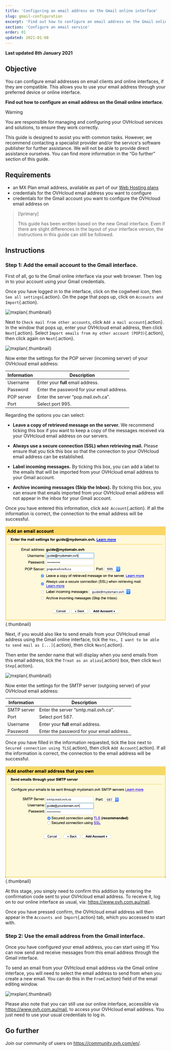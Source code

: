```yaml
---
title: 'Configuring an email address on the Gmail online interface'
slug: gmail-configuration
excerpt: 'Find out how to configure an email address on the Gmail online interface'
section: 'Configure an email service'
order: 01
updated: 2021-01-08
---
```


**Last updated 8th January 2021**

## Objective

You can configure email addresses on email clients and online interfaces, if they are compatible. This allows you to use your email address through your preferred device or online interface.

**Find out how to configure an email address on the Gmail online interface.**

> [!warning]
>
> You are responsible for managing and configuring your OVHcloud services and solutions, to ensure they work correctly. 
> 
> This guide is designed to assist you with common tasks. However, we recommend contacting a specialist provider and/or the service's software publisher for further assistance. We will not be able to provide direct assistance ourselves. You can find more information in the “Go further” section of this guide.
> 

## Requirements

- an MX Plan email address, available as part of our [Web Hosting plans](https://www.ovhcloud.com/en-au/web-hosting/)
- credentials for the OVHcloud email address you want to configure
- credentials for the Gmail account you want to configure the OVHcloud email address on


> [!primary]
>
> This guide has been written based on the new Gmail interface. Even if there are slight differences in the layout of your interface version, the instructions in this guide can still be followed.
>

## Instructions

### Step 1: Add the email account to the Gmail interface.

First of all, go to the Gmail online interface via your web browser. Then log in to your account using your Gmail credentials.

Once you have logged in to the interface, click on the cogwheel icon, then `See all settings`{.action}. On the page that pops up, click on `Accounts and Import`{.action}.

![mxplan](images/configuration-gmail-web-step1.png){.thumbnail}

Next to `Check mail from other accounts`, click `Add a mail account`{.action}. In the window that pops up, enter your OVHcloud email address, then click `Next`{.action}. Select `Import emails from my other account (POP3)`{.action}, then click again on `Next`{.action}.

![mxplan](images/configuration-gmail-web-step2.png){.thumbnail}

Now enter the settings for the POP server (incoming server) of your OVHcloud email address:

|Information|Description| 
|---|---| 
|Username|Enter your **full** email address.|  
|Password|Enter the password for your email address.|
|POP server|Enter the server “pop.mail.ovh.ca”.|
|Port|Select port 995.|

Regarding the options you can select:

- **Leave a copy of retrieved message on the server.** We recommend ticking this box if you want to keep a copy of the messages received via your OVHcloud email address on our servers.

- **Always use a secure connection (SSL) when retrieving mail.** Please ensure that you tick this box so that the connection to your OVHcloud email address can be established.

- **Label incoming messages.** By ticking this box, you can add a label to the emails that will be imported from your OVHcloud email address to your Gmail account.

- **Archive incoming messages (Skip the Inbox).** By ticking this box, you can ensure that emails imported from your OVHcloud email address will not appear in the inbox for your Gmail account.

Once you have entered this information, click `Add Account`{.action}. If all the information is correct, the connection to the email address will be successful. 

![mxplan](images/configuration-gmail-web-step3-ca.png){.thumbnail}

Next, if you would also like to send emails from your OVHcloud email address using the Gmail online interface, tick the `Yes, I want to be able to send mail as [...]`{.action}, then click `Next`{.action}. 

Then enter the sender name that will display when you send emails from this email address, tick the `Treat as an alias`{.action} box, then click `Next Step`{.action}.

![mxplan](images/configuration-gmail-web-step4.png){.thumbnail}

Now enter the settings for the SMTP server (outgoing server) of your OVHcloud email address:

|Information|Description| 
|---|---| 
|SMTP server|Enter the server “smtp.mail.ovh.ca”.|
|Port|Select port 587.|
|Username|Enter your **full** email address.|  
|Password|Enter the password for your email address.|

Once you have filled in the information requested, tick the box next to `Secured connection using TLS`{.action}, then click `Add Account`{.action}. If all the information is correct, the connection to the email address will be successful. 

![mxplan](images/configuration-gmail-web-step5-ca.png){.thumbnail}

At this stage, you simply need to confirm this addition by entering the confirmation code sent to your OVHcloud email address. To receive it, log on to our online interface as usual, via: <https://www.ovh.com.au/mail>. 

Once you have pressed confirm, the OVHcloud email address will then appear in the `Accounts and Import`{.action} tab, which you accessed to start with.

### Step 2: Use the email address from the Gmail interface.

Once you have configured your email address, you can start using it! You can now send and receive messages from this email address through the Gmail interface.

To send an email from your OVHcloud email address via the Gmail online interface, you will need to select the email address to send from when you create a new email. You can do this in the `From`{.action} field of the email editing window.

![mxplan](images/configuration-gmail-web-step6.png){.thumbnail}

Please also note that you can still use our online interface, accessible via <https://www.ovh.com.au/mail>, to access your OVHcloud email address. You just need to use your usual credentials to log in.

## Go further

Join our community of users on <https://community.ovh.com/en/>.
